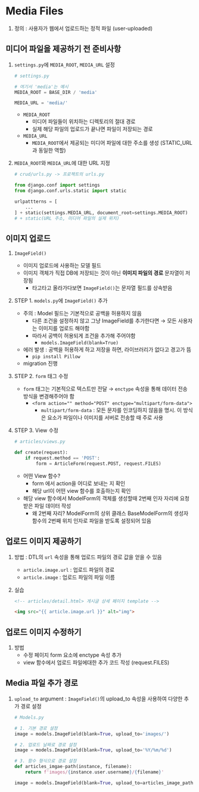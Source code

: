 # Media Files

1. 정의 : 사용자가 웹에서 업로드하는 정적 파일 (user-uploaded)

## 미디어 파일을 제공하기 전 준비사항

1. `settings.py`에 `MEDIA_ROOT`, `MEDIA_URL` 설정
    
    ```python
    # settings.py
    
    # 여기서 'media'는 예시
    MEDIA_ROOT = BASE_DIR / 'media'
    
    MEDIA_URL = 'media/'
    ```
    
    - `MEDIA_ROOT`
        - 미디어 파일들이 위치하는 디렉토리의 절대 경로
        - 실제 해당 파일의 업로드가 끝나면 파일이 저장되는 경로
    - `MEDIA_URL`
        - `MEDIA_ROOT`에서 제공되는 미디어 파일에 대한 주소를 생성 (STATIC_URL과 동일한 역할)
2. `MEDIA_ROOT`와 `MEDIA_URL`에 대한 URL 지정
    
    ```python
    # crud/urls.py -> 프로젝트의 urls.py
    
    from django.conf import settings
    from django.conf.urls.static import static
    
    urlpattterns = [
    	...
    ] + static(settings.MEDIA_URL, document_root=settings.MEDIA_ROOT)
    # + static(URL 주소, 미디어 파일의 실제 위치)
    ```
    

## 이미지 업로드

1. `ImageField()`
    - 이미지 업로드에 사용하는 모델 필드
    - 이미지 객체가 직접 DB에 저장되는 것이 아닌 **이미지 파일의 경로** 문자열이 저장됨
        - 타고타고 올라가다보면 `ImageField()`는 문자열 필드를 상속받음
2. STEP 1. `models.py`에 `ImageField()` 추가
    - 주의 : Model 필드는 기본적으로 공백을 허용하지 않음
        - 다른 조건을 설정하지 않고 그냥 ImageField를 추가한다면 → 모든 사용자는 이미지를 업로드 해야함
        - 따라서 공백이 허용되게 조건을 추가해 주어야함
            - `models.ImageField(blank=True)`
    - 에러 발생 : 공백을 허용하게 하고 저장을 하면, 라이브러리가 없다고 경고가 뜸
        - `pip install Pillow`
    - migration 진행
3. STEP 2. `form` 태그 수정
    - `form` 태그는 기본적으로 텍스트만 전달 → `enctype` 속성을 통해 데이터 전송 방식을 변경해주어야 함
        - `<form action="" method="POST" enctype="multipart/form-data">`
            - `multipart/form-data` : 모든 문자를 인코딩하지 않음을 명시. 이 방식은 요소가 파일이나 이미지를 서버로 전송할 때 주로 사용
4. STEP 3. View 수정
    
    ```python
    # articles/views.py
    
    def create(request):
    	if request.method == 'POST':
    		form = ArticleForm(request.POST, request.FILES)
    ```
    
    - 어떤 View 함수?
        - form 에서 action을 어디로 보내는 지 확인
        - 해당  url이 어떤 view 함수를 호출하는지 확인
    - 해당 view 함수에서 ModelForm의 객체를 생성할때 2번째 인자 자리에 요청 받은 파일 데이터 작성
        - 왜 2번째 자리? ModelForm의 상위 클래스 BaseModelForm의 생성자 함수의 2번째 위치 인자로 파일을 받도록 설정되어 있음

## 업로드 이미지 제공하기

1. 방법 : DTL의 `url` 속성을 통해 업로드 파일의 경로 값을 얻을 수 있음
    - `article.image.url` : 업로드 파일의 경로
    - `article.image` : 업로드 파일의 파일 이름
2. 실습
    
    ```html
    <!-- articles/detail.html> 게시글 상세 페이지 template -->
    
    <img src="{{ article.image.url }}" alt="img">
    ```
    

## 업로드 이미지 수정하기

1. 방법
    - 수정 페이지 form 요소에 enctype 속성 추가
    - view 함수에서 업로드 파일에대한 추가 코드 작성 (request.FILES)

## Media 파일 추가 경로

1. `upload_to` argument : `ImageField()`의 upload_to 속성을 사용하여 다양한 추가 경로 설정
    
    ```python
    # Models.py
    
    # 1. 기본 경로 설정
    image = models.ImageField(blank=True, upload_to='images/')
    
    # 2. 업로드 날짜로 경로 설정
    image = models.ImageField(blank=True, upload_to='%Y/%m/%d')
    
    # 3. 함수 형식으로 경로 설정
    def articles_imgae-path(instance, filename):
    	return f'images/{instance.user.username}/{filename}'
    
    image = models.ImageField(blank=True, upload_to=articles_image_path)
    ```